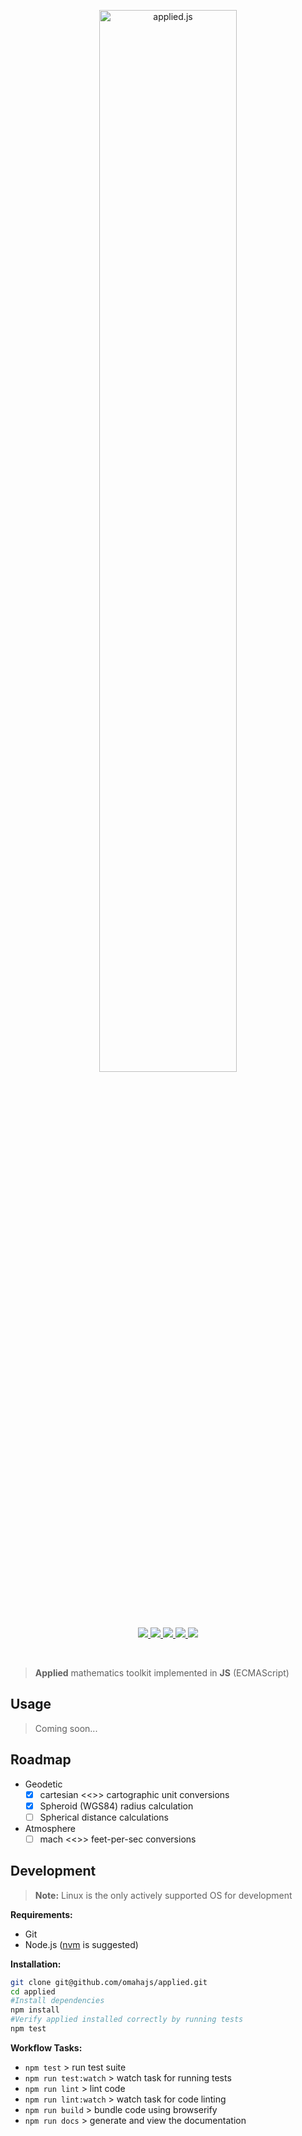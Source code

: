 <p align="center">
    <img width="66%" alt="applied.js" src="https://dl.dropboxusercontent.com/s/fxhrif7vjdn9iii/applied-js.png?dl=0"/>
</p>

<p align="center">
    <a href="https://www.npmjs.com/package/applied">
      <img src="https://img.shields.io/npm/v/applied.svg"/>
    </a>
    <a href="https://travis-ci.org/omahajs/applied">
      <img src="https://travis-ci.org/omahajs/applied.svg?branch=master"/>
    </a>
    <a href="https://coveralls.io/github/omahajs/applied?branch=master">
      <img src="https://coveralls.io/repos/github/omahajs/applied/badge.svg?branch=master"/>
    </a>
    <a href="https://www.bithound.io/github/omahajs/applied">
      <img src="https://www.bithound.io/github/omahajs/applied/badges/score.svg"/>
    </a>
    <a href="https://snyk.io/test/github/omahajs/applied">
      <img src="https://snyk.io/test/github/omahajs/applied/badge.svg"/>
    </a>
</p>
</br>

> **Applied** mathematics toolkit implemented in **JS** (ECMAScript)

Usage
-----

> Coming soon...

Roadmap
-------

- Geodetic
  - [x] cartesian <<>> cartographic unit conversions
  - [x] Spheroid (WGS84) radius calculation
  - [ ] Spherical distance calculations
- Atmosphere
  - [ ] mach <<>> feet-per-sec conversions

Development
-----------

> **Note:**  Linux is the only actively supported OS for development

**Requirements:**
- Git
- Node.js ([nvm](https://github.com/creationix/nvm) is suggested)

**Installation:**

```bash
git clone git@github.com/omahajs/applied.git
cd applied
#Install dependencies
npm install
#Verify applied installed correctly by running tests
npm test
```
**Workflow Tasks:**

- `npm test` > run test suite
- `npm run test:watch` > watch task for running tests
- `npm run lint` > lint code
- `npm run lint:watch` > watch task for code linting
- `npm run build` > bundle code using browserify
- `npm run docs` > generate and view the documentation
